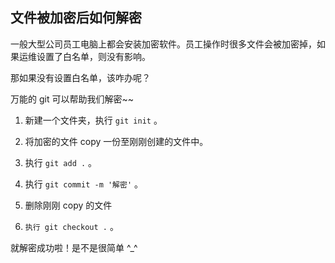 ## 文件被加密后如何解密

一般大型公司员工电脑上都会安装加密软件。员工操作时很多文件会被加密掉，如果运维设置了白名单，则没有影响。

那如果没有设置白名单，该咋办呢？

万能的 git 可以帮助我们解密~~

1. 新建一个文件夹，执行 `git init` 。

2. 将加密的文件 copy 一份至刚刚创建的文件中。

3. 执行 `git add .` 。

4. 执行 `git commit -m '解密'` 。

5. 删除刚刚 copy 的文件

6. `执行 git checkout .` 。

就解密成功啦！是不是很简单 ^_^

